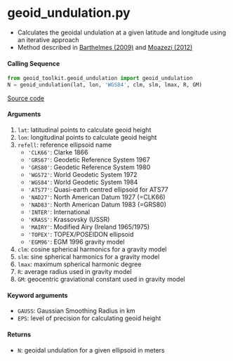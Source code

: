 geoid_undulation.py
===================

- Calculates the geoidal undulation at a given latitude and longitude using an iterative approach
- Method described in [Barthelmes (2009)](http://icgem.gfz-potsdam.de/str-0902-revised.pdf) and [Moazezi (2012)](https://doi.org/10.1007/s12145-012-0102-2)

#### Calling Sequence
```python
from geoid_toolkit.geoid_undulation import geoid_undulation
N = geoid_undulation(lat, lon, 'WGS84', clm, slm, lmax, R, GM)
```
[Source code](https://github.com/tsutterley/geoid-toolkit/blob/main/geoid_toolkit/geoid_undulation.py)

#### Arguments
1. `lat`: latitudinal points to calculate geoid height
2. `lon`: longitudinal points to calculate geoid height
3. `refell`: reference ellipsoid name
    * `'CLK66'`: Clarke 1866
    * `'GRS67'`: Geodetic Reference System 1967
    * `'GRS80'`: Geodetic Reference System 1980
    * `'WGS72'`: World Geodetic System 1972
    * `'WGS84'`: World Geodetic System 1984
    * `'ATS77'`: Quasi-earth centred ellipsoid for ATS77
    * `'NAD27'`: North American Datum 1927 (=CLK66)
    * `'NAD83'`: North American Datum 1983 (=GRS80)
    * `'INTER'`: International
    * `'KRASS'`: Krassovsky (USSR)
    * `'MAIRY'`: Modified Airy (Ireland 1965/1975)
    * `'TOPEX'`: TOPEX/POSEIDON ellipsoid
    * `'EGM96'`: EGM 1996 gravity model
4. `clm`: cosine spherical harmonics for a gravity model
5. `slm`: sine spherical harmonics for a gravity model
6. `lmax`: maximum spherical harmonic degree
7. `R`: average radius used in gravity model
8. `GM`: geocentric graviational constant used in gravity model

#### Keyword arguments
- `GAUSS`: Gaussian Smoothing Radius in km
- `EPS`: level of precision for calculating geoid height

#### Returns
- `N`: geoidal undulation for a given ellipsoid in meters